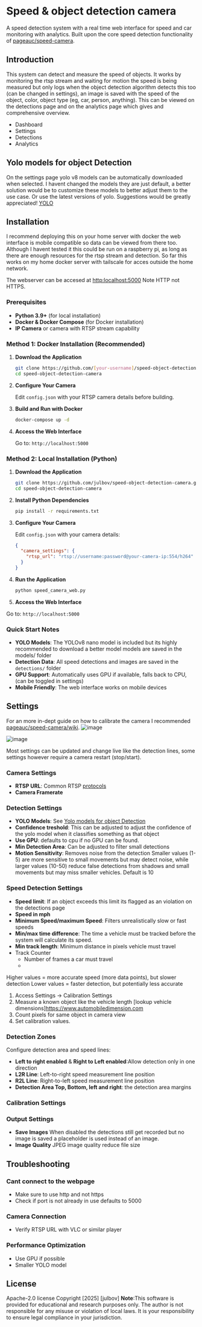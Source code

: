 # Speed & object detection camera

A speed detection system with a real time web interface for speed and car monitoring with analytics. Built upon the core speed detection functionality of [pageauc/speed-camera](https://github.com/pageauc/speed-camera/tree/master).

## Introduction
This system can detect and measure the speed of objects. It works by monitoring the rtsp stream and waiting for motion the speed is being measured but only logs when the object detection algorithm detects this too (can be changed in settings), an image is saved with the speed of the object, color, object type (eg, car, person, anything). This can be viewed on the detections page and on the analytics page which gives and comprehensive overview.

- Dashboard
- Settings
- Detections
- Analytics


## Yolo models for object Detection

On the settings page yolo v8 models can be automatically downloaded when selected. I havent changed the models they are just default, a better solution would be to customize these models to better adjust them to the use case. Or use the latest versions of yolo. Suggestions would be greatly appreciated! [YOLO](https://github.com/ultralytics/ultralytics)

## Installation
I recommend deploying this on your home server with docker the web interface is mobile compatible so data can be viewed from there too. Although I havent tested it this could be run on a raspberry pi, as long as there are enough resources for the rtsp stream and detection. So far this works on my home docker server with tailscale for acces outside the home network.

The webserver can be accesed at <http:localhost:5000> Note HTTP not HTTPS.

### Prerequisites

- **Python 3.9+** (for local installation)
- **Docker & Docker Compose** (for Docker installation)
- **IP Camera** or camera with RTSP stream capability

### Method 1: Docker Installation (Recommended)

1. **Download the Application**

   ```bash
   git clone https://github.com/[your-username]/speed-object-detection-camera.git
   cd speed-object-detection-camera
   ```
2. **Configure Your Camera**

   Edit `config.json` with your RTSP camera details before building.
3. **Build and Run with Docker**

   ```bash
   docker-compose up -d
   ```
4. **Access the Web Interface**

   Go to: `http://localhost:5000`

### Method 2: Local Installation (Python)

1. **Download the Application**

   ```bash
   git clone https://github.com/julbov/speed-object-detection-camera.git
   cd speed-object-detection-camera
   ```
2. **Install Python Dependencies**

   ```bash
   pip install -r requirements.txt
   ```
3. **Configure Your Camera**

   Edit `config.json` with your camera details:

   ```json
   {
     "camera_settings": {
       "rtsp_url": "rtsp://username:password@your-camera-ip:554/h264"
     }
   }
   ```
4. **Run the Application**

   ```bash
   python speed_camera_web.py
   ```
5. **Access the Web Interface**

  Go to: `http://localhost:5000`



### Quick Start Notes

- **YOLO Models**: The YOLOv8 nano model is included but its highly recommended to download a better model models are saved in the models/ folder
- **Detection Data**: All speed detections and images are saved in the `detections/` folder
- **GPU Support**: Automatically uses GPU if available, falls back to CPU, (can be toggled in settings)
- **Mobile Friendly**: The web interface works on mobile devices

## Settings
For an more in-dept guide on how to calibrate the camera I recommended [pageauc/speed-camera/wiki](https://github.com/pageauc/speed-camera/wiki/Calibrate-Camera-for-Distance).
![image](https://github.com/user-attachments/assets/248a1d8f-54bb-471b-9a10-d2dc118ad066)

![image](https://github.com/user-attachments/assets/17fd439c-e190-4f23-85c0-5925ff626747)

Most settings can be updated and change live like the detection lines, some settings however require a camera restart (stop/start).

### Camera Settings
- **RTSP URL**: Common RTSP [protocols](https://www.getscw.com/decoding/rtsp)
- **Camera Framerate**

### Detection Settings
- **YOLO Models**: See [Yolo models for object Detection](#yolo-models-for-object-detection)
- **Confidence treshold**: This can be adjusted to adjust the confidence of the yolo model when it classifies something as that object
- **Use GPU**: defaults to cpu if no GPU can be found.
- **Min Detection Area**: Can be adjusted to filter small detections
- **Motion Sensitivity**: Removes noise from the detection Smaller values (1-5) are more sensitive to small movements but may detect noise, while larger values (10-50) reduce false detections from shadows and small movements but may miss smaller vehicles. Default is 10
 

### Speed Detection Settings
- **Speed limit**: If an object exceeds this limit its flagged as an violation on the detections page
- **Speed in mph**
- **Minimum Speed/maximum Speed**: Filters unrealistically slow or fast speeds
- **Min/max time difference**: The time a vehicle must be tracked before the system will calculate its speed.
- **Min track length**: Minimum distance in pixels vehicle must travel
- Track Counter
  - Number of frames a car must travel
  - 
Higher values = more accurate speed (more data points), but slower detection
Lower values = faster detection, but potentially less accurate


1. Access Settings → Calibration Settings
2. Measure a known object like the vehicle length [lookup vehicle dimensions]https://www.automobiledimension.com
3. Count pixels for same object in camera view
4. Set calibration values.

### Detection Zones

Configure detection area and speed lines:

- **Left to right enabled** & **Right to Left enabled**:Allow detection only in one direction
- **L2R Line**: Left-to-right speed measurement line position
- **R2L Line**: Right-to-left speed measurement line position
- **Detection Area Top, Bottom, left and right**: the detection area margins

### Calibration Settings

### Output Settings
- **Save Images** When disabled the detections still get recorded but no image is saved a placeholder is used instead of an image.
- **Image Quality** JPEG image quality reduce file size


## Troubleshooting

### Cant connect to the webpage
- Make sure to use http and not https
- Check if port is not already in use defaults to 5000

### Camera Connection

- Verify RTSP URL with VLC or similar player

### Performance Optimization

- Use GPU if possible
- Smaller YOLO model



## License
   Apache-2.0 license
   Copyright [2025] [julbov]
**Note**:This software is provided for educational and research purposes only. The author is not responsible for any misuse or violation of local laws. It is your responsibility to ensure legal compliance in your jurisdiction.
